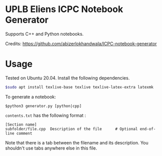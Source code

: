 # UPLB Eliens ICPC Notebook Generator
Supports C++ and Python notebooks.

Credits: https://github.com/abizerlokhandwala/ICPC-notebook-generator

# Usage
Tested on Ubuntu 20.04. Install the following dependencies.
```bash
$sudo apt install texlive-base texlive texlive-latex-extra latexmk
```

To generate a notebook:

```
$python3 generator.py [python|cpp]
```


`contents.txt` has the following format :
```
[Section name]
subfolder/file.cpp  Description of the file      # Optional end-of-line comment
```
Note that there is a tab between the filename and its description. You shouldn't use tabs anywhere else in this file.

